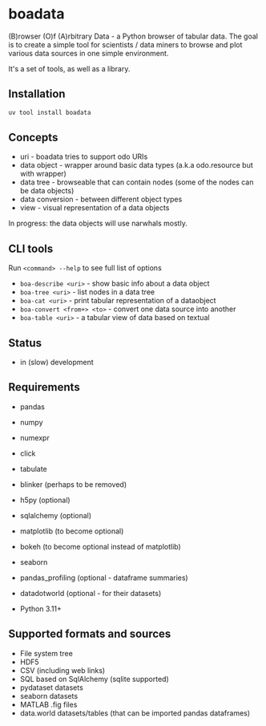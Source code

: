 boadata
=======

(B)rowser (O)f (A)rbitrary Data - a Python browser of tabular data.
The goal is to create a simple tool for scientists / data miners
to browse and plot various data sources in one simple environment.

It's a set of tools, as well as a library.

Installation
------------

```bash
uv tool install boadata
```

Concepts
--------
* uri - boadata tries to support odo URIs
* data object - wrapper around basic data types (a.k.a odo.resource but with wrapper)
* data tree - browseable that can contain nodes (some of the nodes can be data objects)
* data conversion - between different object types
* view - visual representation of a data objects

In progress: the data objects will use narwhals mostly.

CLI tools
---------
Run `<command> --help` to see full list of options

* `boa-describe <uri>` - show basic info about a data object
* `boa-tree <uri>` - list nodes in a data tree
* `boa-cat <uri>` - print tabular representation of a dataobject
* `boa-convert <from+> <to>` - convert one data source into another
* `boa-table <uri>` - a tabular view of data based on textual

Status
------
* in (slow) development

Requirements
------------
* pandas
* numpy
* numexpr
* click
* tabulate
* blinker (perhaps to be removed)
* h5py (optional)
* sqlalchemy (optional)
* matplotlib (to become optional)
* bokeh (to become optional instead of matplotlib)
* seaborn
* pandas_profiling (optional - dataframe summaries)
* datadotworld (optional - for their datasets)

* Python 3.11+

Supported formats and sources
-----------------------------
* File system tree
* HDF5
* CSV (including web links)
* SQL based on SqlAlchemy (sqlite supported)
* pydataset datasets
* seaborn datasets
* MATLAB .fig files
* data.world datasets/tables (that can be imported pandas dataframes)
